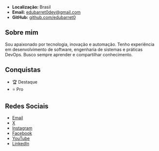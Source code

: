 
- **Localização:** Brasil
- **Email:** edubarret0dev@gmail.com
- **GitHub:** [github.com/edubarret0](https://github.com/edubarret0)

## Sobre mim
Sou apaixonado por tecnologia, inovação e automação. Tenho experiência em desenvolvimento de software, engenharia de sistemas e práticas DevOps. Busco sempre aprender e compartilhar conhecimento.

## Conquistas
- 🏆 Destaque
- ⭐ Pro

## Redes Sociais
- [Email](mailto:edubarret0dev@gmail.com)
- [X](https://x.com/eduBarret0)
- [Instagram](https://www.instagram.com/engedubarreto/?hl=pt-br)
- [Facebook](https://www.facebook.com/eduardo.barreto.9277583)
- [YouTube](https://www.youtube.com/channel/UCKlvq21jNbikjJzZiufVNwQ?view_as=subscriber)
- [LinkedIn](https://www.linkedin.com/in/eduardo-barreto-244575b4/)
